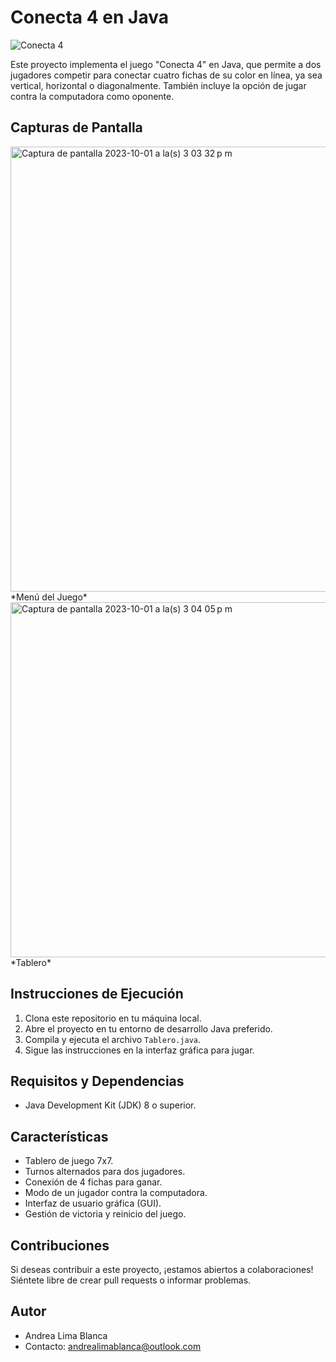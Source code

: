 # Conecta 4 en Java

![Conecta 4](inserta_tu_enlace_a_la_imagen_del_juego)

Este proyecto implementa el juego "Conecta 4" en Java, que permite a dos jugadores competir para conectar cuatro fichas de su color en línea, ya sea vertical, horizontal o diagonalmente. También incluye la opción de jugar contra la computadora como oponente.

## Capturas de Pantalla
<img width="712" alt="Captura de pantalla 2023-10-01 a la(s) 3 03 32 p m" src="https://github.com/annlima/FourInRow/assets/89811870/25b52c50-90a3-43c3-b1d7-cbc3009f4eb8">
*Menú del Juego*

<img width="568" alt="Captura de pantalla 2023-10-01 a la(s) 3 04 05 p m" src="https://github.com/annlima/FourInRow/assets/89811870/bf8346a3-46fb-4d11-a0f2-831f469b2c3f">
*Tablero*

## Instrucciones de Ejecución

1. Clona este repositorio en tu máquina local.
2. Abre el proyecto en tu entorno de desarrollo Java preferido.
3. Compila y ejecuta el archivo `Tablero.java`.
4. Sigue las instrucciones en la interfaz gráfica para jugar.

## Requisitos y Dependencias

- Java Development Kit (JDK) 8 o superior.

## Características

- Tablero de juego 7x7.
- Turnos alternados para dos jugadores.
- Conexión de 4 fichas para ganar.
- Modo de un jugador contra la computadora.
- Interfaz de usuario gráfica (GUI).
- Gestión de victoria y reinicio del juego.

## Contribuciones

Si deseas contribuir a este proyecto, ¡estamos abiertos a colaboraciones! Siéntete libre de crear pull requests o informar problemas.

## Autor

- Andrea Lima Blanca
- Contacto: andrealimablanca@outlook.com


